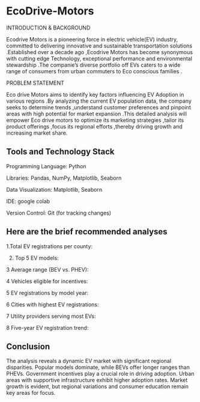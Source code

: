 # EcoDrive-Motors

INTRODUCTION  & BACKGROUND 

Ecodrive Motors is a pioneering force in electric vehicle(EV) industry, committed to delivering innovative and sustainable transportation solutions .Established over a decade ago ,Ecodrive Motors has become synonymous  with cutting edge Technology, exceptional performance and environmental stewardship .The companie’s diverse portfolio off EVs caters to a wide range of consumers from urban commuters to Eco conscious families .


PROBLEM STATEMENT

Eco drive Motors aims to identify key factors influencing EV Adoption in various regions .By analyzing the current EV population data, the company seeks to determine trends ,understand customer preferences and pinpoint areas with high potential for market expansion .This detailed analysis will empower Eco drive motors to optimize  its marketing strategies ,tailor its product offerings ,focus its regional efforts ,thereby driving growth and increasing market share.

## Tools and Technology Stack

Programming Language: Python

Libraries: Pandas, NumPy, Matplotlib, Seaborn

Data Visualization: Matplotlib, Seaborn

IDE: google colab

Version Control: Git (for tracking changes)

## Here are the brief recommended analyses

 1.Total EV registrations per county:

 2. Top 5 EV models:

 3 Average range (BEV vs. PHEV):

 4 Vehicles eligible for incentives:

  5  EV registrations by model year:

  6 Cities with highest EV registrations:

  7 Utility providers serving most EVs:

   8 Five-year EV registration trend:

  ## Conclusion

  The analysis reveals a dynamic EV market with significant regional disparities. Popular models dominate, while BEVs offer longer ranges than PHEVs. Government incentives play a crucial role in driving adoption. Urban areas with supportive infrastructure exhibit higher adoption rates. Market growth is evident, but regional variations and consumer education remain key areas for focus.


